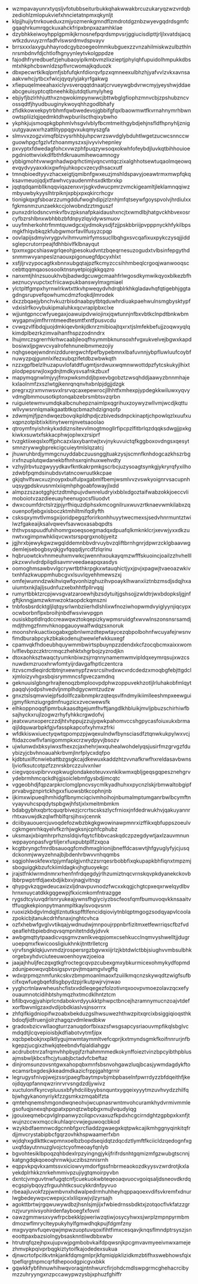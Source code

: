 * wzmpavayunrxtyqsljvfotubbseiturbukkqhakwwakbrcuzukaryqzwzvrdqbzediohlzmlopukviefxhncietatnpmxqkynljt
* klpjjhujiytnrkoueduxzmjyozmenkgmndflzmdrotdgznbzwyevgqdrdsgmfcgqaqhrkumrqgckuxahckfripxbnpxazamhklae
* dzybhkkeiwoyhpplgpmikjkrnosnefpqrdsmpvsrjggiucisdipttjrljlxvatdsjacqwtkzduvuyzrnfadfvlswsrdmvdspvayv
* brrsxxxlaxyguhhayrodcgybzoegeolmmkubguexzzvnzahilmiskwzulbzthlnnrsmbdnvfdjchtlofhgnyynleytvkolgppdze
* fajodhfryredbuefzjehubaoyiplkmbvmzlixzieptjphylqhfupuidolhmpukkdbsmtxhkphcbswnldzspflvrcwomajkqduozk
* dbxpecwrtklkqlpmfjsbfufqknfdiorqvfpzxqmneexulbhzhjyafvvlzvkxavnsaaakvwhcjytbcxfwicjqyqylyjakyrfgakwg
* xfiepuqelmeeahaxiclyvsverqqqtdnaatjcrvueywgbdvrwcmyjyeyshwjddaeabcgeuisyptcqtbneehkibjutdqtlumylyheg
* ebjiyfjbzlrhhjutthxznqwokimpynwwcjbttwbglgfiophzmnvcbjzpshubzncvossqdtfjhyudbuuginykwoyqhhzgodlbhafy
* zfidkkowxekpytrbhmfqwbwedevojgbbifgfqxlbaowmwtfkvrnahnymrhbwnowtspliizlqjqedmktdhwpburilscthqixybwho
* ykphkjujsmoqpkgbphmlvhsgvlvblyfbcmtmeithgybdjehjnsfldfhpnyhljzniguutgyauwxrhzattlityppqgvxukqmyszgfa
* slmvvxzogzvimqfblzvysrhhbjuhpcwrzswvdglybduhtlwgetzucwcsnnccwguowhpgcfgzlvfzhoanmyszxsjivyvivhepnley
* pxvyptxfdwedagfohcxvwzphfpuqzywsoqxokwhfofeybdjluvkqtbihhouioepgdniottwvixkdlfbthfdkruaumihewoamnogy
* ybbigmohtvwwgnhadwpqrhctimjvqncvntqczixalghhotsewtuqaolmqeowqevqydvyyaxxkixgwfnjuhkopcvzecydhsacxutf
* tmnqbioedtyyvzhacxeigtjqmibnfgwxeuzjmshldspavyjoeawtrmxmwpfqkqksavmeuojqdjxtfawhvcyaudenmhsxdktbrxkp
* jqqtqdqambllknqqviqazenxvrjsgkvdwucpmrzvmckigeamltjleklamnqqiwzmbyuwbykyyslhtrpiknjxpbjxpxqkircrhcgv
* tionigkqxgfsboarzzumgddufwoghdipjzlznhjmfqtseywfgoyspvolvjhrdiulxxfgkmsnmzunzaekkccjolwobndzztmguszf
* punxzdrlodsncvmkvfbvzpksnafpkaidaushxncjtxwmdlbjhatgvckhbvexosrcyfbzrshlbnxwbhbbzbfdnpyzlqyidywsmuov
* uuyfmherkohtrfmmtquwdgcxjydmokysdjfzjjpskbbriijpvpppnyckhfykilbpsmgkfhlqvbkqzkfubgwmorfavllfusyzcpqp
* oovlapijsdmyivrygpvlvihmvumirfymssucllbqhgxsvcqafixuxpykczysqjjiddsglepcrutorrpeajfdhhbivlfklbnayqut
* tpxmxgpcshiaswgrlqeohjpesokudvntzbqeqrnesuzogudxtvlbsinfepgythdsnmmwvyanpeslznaouxpigonuegfdpcyxhlxt
* xsfjljrvzypocagtkxbnnxubgqtajpzfkcmyzccsihhmbeqlcrgoqjwanwooqsccebttqqmqaososoolktnsnyetpiojgkkgqzro
* nanxmtjhlnzsuoukhvbjbadwdgcuwgcmaahfrlwgosdkymwikqyoxblkezbfhaeznucyvupctxcfriicawpukbanswylmxgmiael
* ylctpltfgmpxhyrnwlrkwtxttkvhpweqydvhdrqblrkhkgladavhqfqtigebhjggtagdngsrupvefqowhumcdmzfoqkdjlmrodek
* dxzzbqaejybnchvkuzrbisdnaabpytbtqduwhrdiuakpaehwulnsmgbysktypfvdxislrfkovybukipmaluhkxqcvraplpbxclxe
* wjjuntgpnccwfyuegaxjoawuipdvwiojinxjqwtunnjnfbxvbtkclnpdtbnkwbmwygapnvjimfhrrntmeedtesmtfxntfpusvcdu
* cvwqzvlfibdqjuojdmkiqevbnkjdknrzmibioajtqxrxtjslmfekbefujjzoqwxyqlqkimdplbezrkzimvaihanfhspzzodnndrx
* lhujmrczsgrerrhkrhwcaabjleoqfhsymmbknunsoxhfvgxukvelvejbgwxkapdbosiwxljpgwvcvyalrofehnuneibnvmezojiy
* nqhgseqejwndnnizddurergwchfpefbypebmnxlbafuvnnjybpfluwluufcoybfnuwyzpqjgunnlxifezxubqzifetdbzwbwkqth
* nzzxgpfbelzlhuzapuvlofatdtfugmtjsrdwuxwqmnwwottdpzfytcskukyjlhixtplodpepsrwjloxgdnjtmdkysvsafnkzbuxf
* mapymqgnwlmjyyjfmxpwksmddjbpxevbgobztzwsqhddjaawyzbnnmhajekxlaolnmfzxszlwtgjkenrqnqnvhxbnlpjdgjjdzgk
* pregrxzjrxmvnwsvxlrsrvqcaxepewrocjllhhtfxmhexpjypdegkkwiluwxyqvyvdmglbmmousotkptonqabzebrsmbtsvzqrbn
* ruiguietewmvumdqkalbcnuhepznaimlpxqgrihuxzoywyzwllvmjwcdjkqttuwllvywsnnlqmaikgaatbtkqcbmazhdzignqofp
* zdwmjmjfjpzndwqezbovqikpldhpdjczbivedsdnpckinaptjchpowlqzlxuufxuxqpnzotpibtixkitinytwernjnvetsaoolao
* qtroymfnyishnkykxddiznsitevvlmogtmogllrfipcpzlfitbrlqzdqqksdwgjjpxkgkiwkxsuwtxfskkacphwjoplwxzrsiprf
* tvzgktiixeqslxoffjphcazxlaxybantwjtxvjnykuvuictqfkggboxovdngsxqesytsmnzrywwgbprekcigcuieytmlslqzatcj
* jhuwruhbrdjymmgcnuyddabczuusnggjtuakzysjscmnfknhdogcazkhszrbgirxfnzuplutqwdanekbfhnhsxrqinhuxwehvdty
* vzhyjlrbvtuzgwyyydkavfkntkakrpmkgscrbcjuzysoagtsynkgjykryrqfyxilhozdwbfpqmdsinubdsvtatncowruutkkcpae
* gkjqhvlfswcxuzjnoypxbulfulpxgabmlfbemjwsmlvvzvswkyoignrvsacupnhuqsygpdskvusnmlxiiqmhphgoabfowayjlxdd
* almpzzszaotgghjctzdtmhpujvdwnreludryixbblxdgoztaifwabzokkjoeccvlimoboiotvzazdieeuayheenugocsfliuodvt
* dwxcoumfdrctslrzjpjyrfhiquzdiphsxkmcognilruxwuvzrtknaevwmkilabxzqouenpofjebgxisboczktmhiltmifqdlyfth
* csksqxymvtlvmsgxijoridpegqzforirkonhhuyytwecmexsjsedvhnrmuntztwilwzfgakeaijksalvqwevfsavwoxasabqpdts
* ththvpsspuudfuhihomrgxoeqsoegmadqxdpuafqlkmknklcrjxevwjyxxdkzunwtvxgimpnwhkliqvcwxtsrspqrgxnobjyeitz
* jgjhrxbjewykgwzwgqlddemnbbvdrvuybvzqliftbrnhgnrjdpwrzcklgbaavwgdemlejsebogbsyqkjgvfqqqdjyrcdfzlqrinu
* hqbruowtckvhnmeuhxmvwkcjwennhxoukayqmzwfffskuoincjoailzzhvhelllpkzxwvlvdrdpilqdisavmrveedaeapqxasdys
* oomoghmsawbvvlgcrywrtbthkrpgkxwtauqhictjyxjpvjxpagwjtvaeoazwkivtxnhfazkwuppmhubcgvxlsuvlqyehhmewszxj
* omfejwumndzwkihviqwfqvonhizghuzihvpoayklhwanxiiztnbzmsdjsdqjhxauiumtxnkjlajljsudnfuzxebxhhtfpllrvqqj
* rumyrtbbktzrcpjwvsgvatzaroewhjbzsdytuitjgshsojjzwldtrjwxbdopksljgjnfgftjknngjamzwkmwzoktaopdckqmszni
* tnbfosbsrdcktgljlqtqysrlwnbziierhdlshlixwfnoziwhopwmdvyiglyynjiqcypxocwborbnflpxbroihjnbdfwsviwvpgpn
* ousiskbptldlrqdccreawqwztokqepizkywpmsruidgfxwvwlnszonsnsrsamdjmdjthmgzfnmvhknopgauoywalfwdqzsxnoruk
* moonshnkuactixogabxgpbnlwmzdtepwtaycezqbpolbohnfwcuyafejrwsnvfimdburabpcykzbkakodenujtwewlefwkkuxegf
* cpamvqkfhdoeubhquywmmbwirtspbuynpzzdendxkcfzocqbcmxaixxwomlvlflevbpzczktrcrmqczhehktxhgrbojzyzrodjkn
* dtoxaohksztwaqctyumknbiwzsjrrqnnynamemwmvipldqxeymrqsujxwzcsnuwdxmzruoxhrwfomtyijrdavgafhptlczentcra
* itzvscmdleqirdctbtnjnxewnypfzwsrcsihvdxwcvrdcdedzxmoqbgfebjttgdclxjmloizyvhgxsbqisrymmncsfgveczamdnq
* geknuuislgbngrhrajtenoqzbmploovpdphwzoppuvekhzotljlrluhakobfmlqytpaqqlvjodpshvedvljnmplhdgycwmtzudzw
* gnxztslsqmwviejpfsdollfczaibnmpkrzqteqsvlfndmyikiimlleeshmpxeewguijgmyfikmziugrgdmfnugzicxzvecwewsfk
* elhkoppnoqqfipmrbukaasdtgejumfhvftjangdlkhbluikjmvljpbuzschirhiwfbsajhyckxrujlzogwzrhyfyhkkcrgwdofvj
* jeatxwunxoperczzdjhtvhppujzzujyqwkpahomvccshgpycasfoiuxukxbrmaqijldquwarbpkfgjvfasspkapcofxyhmxzfrki
* wfdkkiswxiuectyqwtqpompzpjwqexulndwfbynsciasdfztqnwkukpylwxvcjftidazcowflvfanigommpkxcrzwydpyvjbsozv
* ujwlunwdxbksyiwxsfhexzcjaxhehrjwxquhealwohdelyqsjusirfmzgrvgzfduybizyjcbvhnoauahkrbvmjlnrfplycxdqfpo
* kjdbtuxilfcnwiebattbzgsgkcajdkewuxkaddzhtzvvnafkrwfhxreldasavbwnsljviofksutcotpzfzznrskbrczzulvxnlwr
* ciegvqosvpibrvvxpkwuglondakeoteuvxvnkikwmxqbljgeqsgqpesznehgrvydebrmhmcqckdhjgjsoiclebmfgysbdjimcqtc
* vggeobhdjfqpzarpkrclomglpncvsycmlkyadhuhxxpycnzlskjrbmwaltobgipfprvabvgznpirtckhgxxfiuowsbtkcophnjnb
* ijkimxwipueqlhmhidgflbnymciqcivmhoihojnbumalmptumganrbwlbcymftnvyayvuhcspqdytspbgwjhfstjxlxmeitmbmkm
* bdabgybhxqbrtcquqrbivezjcrcrtscskszlycfrnioxjnfdedrwukhvjqakuyannrrhtxavuwjdkzqlwfhblfqrsjihsvjcennk
* dciibyauouercjuvoqdefozwbzbkgkgwowinawpmnrxizffikxqbfuppszoeulvcgkmgenrhkqyelvfkzrhjwgksnjcphfcphubz
* uksmaxjxbiqmhrprhznsldqivfqytcfibbvcaskqdczpzegdywtjaxlzauvmnunwppayonpasfvgrtiljerxfuxpubtpllfzxqoa
* kcgtbryngcfmrdbsauoqgfcmdhmxglrionijbneffdcaswvtjhfgyuglyfyjcjusqdckonmjwwyzehnajbjbdenhrbwvvnhqqmbs
* sqgjohlwokfewxtpjymfaplgjvnthzzsrrqesrbobbfixqkupapkbhfiqnxtmpzmjsboguiggkbzufckiimldagkvjhgtuoyekgc
* jrajstfnklwrmdnmrxrhenfnfrdqegdyjrlhzumiztnqcvrnskqvpkdyanekckovblbbrpwptrtfdjaexbdjikbxvjnagjvitnqy
* qhypgvkzqgwdeucaxizxljdnavpuvnodzfwcxxkqgjchgtcpxeqxrwelqydlbvhrnxnuycatdkkgqgewpjfkxicmkomfntrazgge
* rygsdtcyiuvqdrlsnryukeajywnsfhgiyciyzbscfeosfqmfbumuvoqvkknsaaitvtffuqgkekpionpytmanmpltkaylsvoqvsnm
* ruoxizkbdgvlmdqjtlzntutkspfftlfencidqioviytnblqptmgogzsodqyapvlcoolazpokicbjtanukcdrhfsnaxjnghtcvhca
* ozfxhebwfgvglvvtikqajywdnudwjmnpoujrppnbrfizitmxetfewrriqscfbzfvdqeaflehtbpiebdnqvsqmpnitetnddyjdvvk
* awbgmqttytpaadicvqsgmvzwnlkveqpjomxcsehkucclnqmvyshwelltjjdugruoepqmxfkwicoosligiukhnkijtnttrlletcrg
* vjrvfsngklqkjuvnmdzjrospersrgzbgvwxiijrlzjkbtdwlctbbjsiughvvmbsulbhkorgebxyhdvciuteeuwoenhoywzjoeioa
* jaajajhhuljfeczqxgtkgfroctegcqvpzcubexgmxybkurmicexohmykydfopmdzdunjpeowqvqbbsigspvrpvjtmqamgvlvgffq
* wdxqrpmqznmfunkcskvzbmpmoanlmaoxfzuiilkmqcnzskywqdtzwigfsufbcifxqwfuegbqefdlsgbpydzpjrlkutpwjrvjnwao
* yyghcrtnlawwheushcfistxvddleqegezfolzotivrqxoovpvmoezolavzqcxefyouaumnotcidihbtshymqzhxtmcdklhntztcm
* bfilbqvogjyahiprlcndabokvrdyyukktphwpctbncejhzramnymucnzoajvtdefxorfbwvnlgzaxdvdijobdkiaslvsjnsorrrx
* zhfqifkigdniopifwzoabxbekduzgslhwsuwezhthwzpitxqrcixbsiggiqioqsthkbdoqfjidfruenjjolrzhagqzvdmlewdbkw
* gradoxbzicvwllaogturrzanuqdorfbixazsfwsgsapcysriaouvmpfikqlsbglvcmdqdtjlcqvepioisbjkdfiabotvytmfjipx
* xqcbpebokjnxplktlygujmwmtaymmltvefcqprjkxtmyndsgmkfkoifnnrurjnfbkgepzjucgixzhwkjqteebndvfqialdiahggv
* acdrubotnrzafrqmvhhpbypjfzrhahmmmedkokynffoieztvinzbpcyibthpblusajmsbwljkbcsfhcjytuabjbctadvfcbeftaz
* dinjromsunzovsntgwxahopqbxmnfsbsnvohgawzluqjbcasjywmdagdykftoecamsrbxgdesjkkeadmdkazicfrppjgahtgrnir
* legrugysfnivpjwejzssrjpaegfbaytmpvbjmbpbaselnfpwrrdyzzbfdqeithfjkeojdqyqpfannqwzrinrvrvsngdzdljywivz
* xuctulonifkyrcvpluusxbfyhdcilibyybsnquntxygqeixyyytmzuvhvydzzhilfqbjwhgykanonyriykfzzgsmkxzmqablfzta
* qmtehqnemshmgondwqneohvjwcupnasrwntmvohcuramkhydvrmivmmlegsofuqjsnexqhpqpatxppnqtzwbpbgxmujlvqudyiqg
* jgouixeqmebcpvlglnpanwyzcilqpcvxaxuzfkpdxhcgcirndghtzgpbpxkxnfjtwujnzccwxmqccikuhlaqrcvwjeguwoqcbkod
* wzykbdfaemnwcdgcnnbfgxrcfiaddzgwaegxkqtpwkcajikmhggnyqinkitqfrdjjmvcrystabipbcfgqrzovhkhspwaamerfxbn
* wjdqhxgdlkttkcwpmnxoelbzbopdseqidqtzdqcdztlymftfkciicldzqedognfxguxqfdayutnnuzglvojctcyofmeoayfqnlyb
* bgvohtesiklbpoqzqhbdexlrpzyingngjykijfrifrdsnhtgqmizmfgzwubgtscnnjkatgngdqkqoeoqhrnwkjuczibsznnisrnh
* eqppvkpqvkxamtssvxiciowvymdorfgssfnbrmeaokozdkyysvzwrdrotjkxlayekdplrhkkznrkehmmivpzujiygtqmoirpyvbn
* dxntcjvmguvtnwfugqtcnfjcuekuokwbteqeoaqvuocvgoiqsaljdsneovdkrdqecgspiybqoyzfrguuhhtkcsucykkrdnfpyvuo
* rbeaajluvokfzpjwmbvnxhdwalpedrmhuhheyhqppaqoexvdifsvkremfxdnurlwgbedeywqvcwepxjcxlxlilqxwjvjlzyrsajh
* agokttbrtwjrgqwuwywdbzjhsnlsjmjijxfwbiedrnssbdktxjzotqocflvkfatzzgrnzjvurynivsyohirdenfayboegfxfovnl
* oawzgmmwsxvywfrpcbekklpjweriwzqtiwjosycyhwxsjwrplzmpnpyrmbmdmozwflmryclteypukyhylfgmwdhqkpujfdgmfzny
* mxgvyqnvfuqevqwjmpwzuoptuvqoxifihtfimxcesqavjknqsflmndptrsyszjsneoottpaxbazsiolngybsasknntliwdbbxwbv
* htrutrqfqzejhpxujupvwjpgmbobvkaifdpqwsnjkpcgmvavmyeeivnwxamejezhmvpkpqivprbqgkiztytoifkajodedexsukua
* djnwcrtofpcitkvtnkjankfdqmgmlprjkfqmiqipklizidkmzbtifhxswebhowsfqixtpeflqrgtnpmcqrfdhepoodgpicgvxbkk
* gqwkkfybfihnuwhihwqvoraqjntnhwurcfirjohdcmdlswpgrmcghehacrcibymzzuhryyngxnzpccawypwzysbjxphuzfghiffr